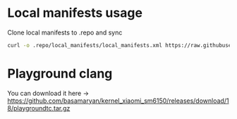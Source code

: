 # Local manifests usage #
Clone local manifests to .repo and sync
```bash
curl -o .repo/local_manifests/local_manifests.xml https://raw.githubusercontent.com/sweet-sandbox/local_manifests/main/sweet.xml --create-dirs
```
# Playground clang #
You can download it here -> https://github.com/basamaryan/kernel_xiaomi_sm6150/releases/download/18/playgroundtc.tar.gz